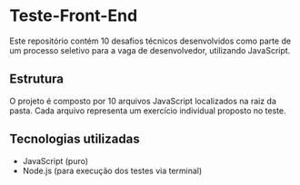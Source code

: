 # Teste-Front-End
Este repositório contém 10 desafios técnicos desenvolvidos como parte de um processo seletivo para a vaga de desenvolvedor, utilizando JavaScript.

## Estrutura

O projeto é composto por 10 arquivos JavaScript localizados na raiz da pasta. Cada arquivo representa um exercício individual proposto no teste.

## Tecnologias utilizadas

- JavaScript (puro)
- Node.js (para execução dos testes via terminal)